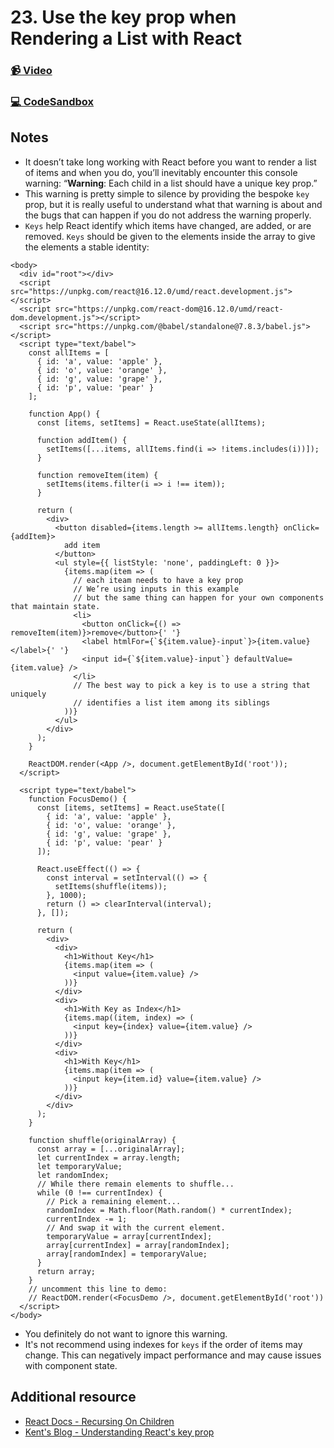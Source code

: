 # 23. Use the key prop when Rendering a List with React

### [📹 Video](https://egghead.io/lessons/react-v2-23-use-the-key-prop-when-rendering-a-list-with-react?pl=a-beginners-guide-to-react-v2-6c4d)

### [💻 CodeSandbox](https://codesandbox.io/s/github/kentcdodds/beginners-guide-to-react/tree/codesandbox/23-rendering-lists?from-embed)

## Notes

* It doesn’t take long working with React before you want to render a list of items and when you do, you’ll inevitably encounter this console warning: “**Warning**: Each child in a list should have a unique key prop.”
* This warning is pretty simple to silence by providing the bespoke `key` prop, but it is really useful to understand what that warning is about and the bugs that can happen if you do not address the warning properly.
* `Keys` help React identify which items have changed, are added, or are removed. `Keys` should be given to the elements inside the array to give the elements a stable identity:

```markup
<body>
  <div id="root"></div>
  <script src="https://unpkg.com/react@16.12.0/umd/react.development.js"></script>
  <script src="https://unpkg.com/react-dom@16.12.0/umd/react-dom.development.js"></script>
  <script src="https://unpkg.com/@babel/standalone@7.8.3/babel.js"></script>
  <script type="text/babel">
    const allItems = [
      { id: 'a', value: 'apple' },
      { id: 'o', value: 'orange' },
      { id: 'g', value: 'grape' },
      { id: 'p', value: 'pear' }
    ];

    function App() {
      const [items, setItems] = React.useState(allItems);

      function addItem() {
        setItems([...items, allItems.find(i => !items.includes(i))]);
      }

      function removeItem(item) {
        setItems(items.filter(i => i !== item));
      }

      return (
        <div>
          <button disabled={items.length >= allItems.length} onClick={addItem}>
            add item
          </button>
          <ul style={{ listStyle: 'none', paddingLeft: 0 }}>
            {items.map(item => (
              // each iteam needs to have a key prop
              // We’re using inputs in this example
              // but the same thing can happen for your own components that maintain state.
              <li>
                <button onClick={() => removeItem(item)}>remove</button>{' '}
                <label htmlFor={`${item.value}-input`}>{item.value}</label>{' '}
                <input id={`${item.value}-input`} defaultValue={item.value} />
              </li>
              // The best way to pick a key is to use a string that uniquely
              // identifies a list item among its siblings
            ))}
          </ul>
        </div>
      );
    }

    ReactDOM.render(<App />, document.getElementById('root'));
  </script>

  <script type="text/babel">
    function FocusDemo() {
      const [items, setItems] = React.useState([
        { id: 'a', value: 'apple' },
        { id: 'o', value: 'orange' },
        { id: 'g', value: 'grape' },
        { id: 'p', value: 'pear' }
      ]);

      React.useEffect(() => {
        const interval = setInterval(() => {
          setItems(shuffle(items));
        }, 1000);
        return () => clearInterval(interval);
      }, []);

      return (
        <div>
          <div>
            <h1>Without Key</h1>
            {items.map(item => (
              <input value={item.value} />
            ))}
          </div>
          <div>
            <h1>With Key as Index</h1>
            {items.map((item, index) => (
              <input key={index} value={item.value} />
            ))}
          </div>
          <div>
            <h1>With Key</h1>
            {items.map(item => (
              <input key={item.id} value={item.value} />
            ))}
          </div>
        </div>
      );
    }

    function shuffle(originalArray) {
      const array = [...originalArray];
      let currentIndex = array.length;
      let temporaryValue;
      let randomIndex;
      // While there remain elements to shuffle...
      while (0 !== currentIndex) {
        // Pick a remaining element...
        randomIndex = Math.floor(Math.random() * currentIndex);
        currentIndex -= 1;
        // And swap it with the current element.
        temporaryValue = array[currentIndex];
        array[currentIndex] = array[randomIndex];
        array[randomIndex] = temporaryValue;
      }
      return array;
    }
    // uncomment this line to demo:
    // ReactDOM.render(<FocusDemo />, document.getElementById('root'))
  </script>
</body>
```

* You definitely do not want to ignore this warning.
* It's not recommend using indexes for `keys` if the order of items may change. This can negatively impact performance and may cause issues with component state.

## Additional resource

* [React Docs - Recursing On Children](https://reactjs.org/docs/reconciliation.html#recursing-on-children)
* [Kent's Blog - Understanding React's key prop](https://kentcdodds.com/blog/understanding-reacts-key-prop)

